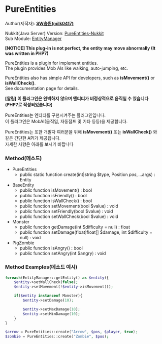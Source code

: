 # PureEntities
  
Author(제작자): **[SW승원(milk0417)](https://github.com/milk0417)**  
  
Nukkit(Java Server) Version: [PureEntities-Nukkit](https://github.com/SW-Team/PureEntities)  
Sub Module: [EntityManager](https://github.com/milk0417/EntityManager)
    
**[NOTICE] This plug-in is not perfect, the entity may move abnormally (It was written in PHP7)**
  
PureEntities is a plugin for implement entities.  
The plugin provides Mob AIs like walking, auto-jumping, etc.  
  
PureEntities also has simple API for developers, such as **isMovement()** or **isWallCheck()**.  
See documentation page for details.  
  
**[알림] 이 플러그인은 완벽하지 않으며 엔티티가 비정상적으로 움직일 수 있습니다 (PHP7로 작성되었습니다)**  
  
PureEntities는 엔티티를 구현시켜주는 플러그인입니다.  
이 플러그인은 MobAI(움직임, 자동점프 및 기타 등등)을 제공합니다.  
  
PureEntities는 또한 개발자 여러분을 위해 **isMovement()** 또는 **isWallCheck()** 와 같은 간단한 API가 제공됩니다.  
자세한 사항은 아래를 보시기 바랍니다  

### Method(메소드)
  * PureEntities
    * public static function create(int|string $type, Position $pos, ...$args) : Entity
  * BaseEntity
    * public function isMovement() : bool
    * public function isFriendly() : bool
    * public function isWallCheck() : bool
    * public function setMovement(bool $value) : void
    * public function setFriendly(bool $value) : void
    * public function setWallCheck(bool $value) : void
  * Monster
    * public function getDamage(int $difficulty = null) : float
    * public function setDamage(float|float[] $damage, int $difficulty = null) : void
  * PigZombie
    * public function isAngry() : bool
    * public function setAngry(int $angry) : void

### Method Examples(메소드 예시)
``` php
foreach(EntityManager::getEntity() as $entity){
    $entity->setWallCheck(false);
    $entity->setMovement(!$entity->isMovement());

    if($entity instanceof Monster){
        $entity->setDamage(10);

        $entity->setMaxDamage(10);
        $entity->setMinDamage(10);
    }
}

$arrow = PureEntities::create("Arrow", $pos, $player, true);
$zombie = PureEntities::create("Zombie", $pos);
```
